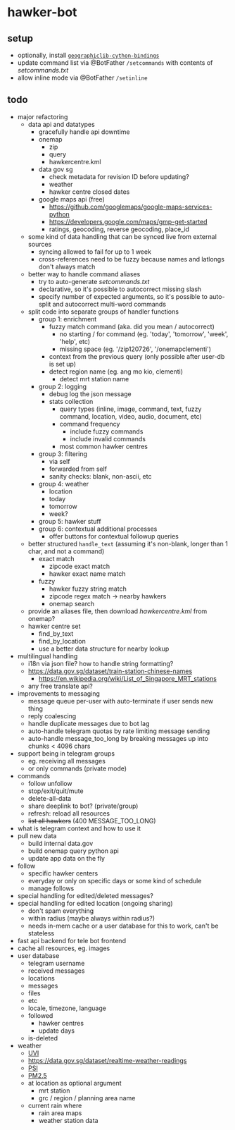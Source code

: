 #   hawker-bot

##  setup
*   optionally, install [`geographiclib-cython-bindings`](https://pypi.org/project/geographiclib-cython-bindings/)
*   update command list via @BotFather `/setcommands` with contents of *setcommands.txt*
*   allow inline mode via @BotFather `/setinline`

##  todo
*   major refactoring
    *   data api and datatypes
        *   gracefully handle api downtime
        *   onemap
            *   zip
            *   query
            *   hawkercentre.kml
        *   data gov sg
            *   check metadata for revision ID before updating?
            *   weather
            *   hawker centre closed dates
        *   google maps api (free)
            *   https://github.com/googlemaps/google-maps-services-python
            *   https://developers.google.com/maps/gmp-get-started
            *   ratings, geocoding, reverse geocoding, place_id
    *   some kind of data handling that can be synced live from external sources
        *   syncing allowed to fail for up to 1 week
        *   cross-references need to be fuzzy because names and latlongs don't always match
    *   better way to handle command aliases
        *   try to auto-generate *setcommands.txt*
        *   declarative, so it's possible to autocorrect missing slash
        *   specify number of expected arguments, so it's possible to auto-split and autocorrect multi-word commands
    *   split code into separate groups of handler functions
        *   group 1: enrichment
            *   fuzzy match command (aka. did you mean / autocorrect)
                *   no starting / for command (eg. 'today', 'tomorrow', 'week', 'help', etc)
                *   missing space (eg. '/zip120726', '/onemapclementi')
            *   context from the previous query (only possible after user-db is set up)
            *   detect region name (eg. ang mo kio, clementi)
                *   detect mrt station name
        *   group 2: logging
            *   debug log the json message
            *   stats collection 
                *   query types (inline, image, command, text, fuzzy command, location, video, audio, document, etc) 
                *   command frequency
                    *   include fuzzy commands
                    *   include invalid commands
                *   most common hawker centres
        *   group 3: filtering
            *   via self
            *   forwarded from self
            *   sanity checks: blank, non-ascii, etc
        *   group 4: weather
            *   location
            *   today
            *   tomorrow
            *   week?
        *   group 5: hawker stuff
        *   group 6: contextual additional processes
            *   offer buttons for contextual followup queries
    *   better structured `handle_text` (assuming it's non-blank, longer than 1 char, and not a command)
        *   exact match
            *   zipcode exact match
            *   hawker exact name match
        *   fuzzy
            *   hawker fuzzy string match
            *   zipcode regex match -> nearby hawkers
            *   onemap search
    *   provide an aliases file, then download *hawkercentre.kml* from onemap?
    *   hawker centre set
        *   find_by_text
        *   find_by_location
        *   use a better data structure for nearby lookup
*   multilingual handling
    *   i18n via json file? how to handle string formatting?
    *   https://data.gov.sg/dataset/train-station-chinese-names
        *   https://en.wikipedia.org/wiki/List_of_Singapore_MRT_stations
    *   any free translate api?
*   improvements to messaging
    *   message queue per-user with auto-terminate if user sends new thing
    *   reply coalescing
    *   handle duplicate messages due to bot lag
    *   auto-handle telegram quotas by rate limiting message sending
    *   auto-handle message_too_long by breaking messages up into chunks < 4096 chars
*   support being in telegram groups
    *   eg. receiving all messages
    *   or only commands (private mode)
*   commands
    *   follow unfollow
    *   stop/exit/quit/mute 
    *   delete-all-data
    *   share deeplink to bot? (private/group)
    *   refresh: reload all resources
    *   ~~list all hawkers~~ (400 MESSAGE_TOO_LONG)
*   what is telegram context and how to use it
*   pull new data
    *   build internal data.gov
    *   build onemap query python api
    *   update app data on the fly
*   follow
    *   specific hawker centers
    *   everyday or only on specific days or some kind of schedule
    *   manage follows
*   special handling for edited/deleted messages?
*   special handling for edited location (ongoing sharing)
    *   don't spam everything
    *   within radius (maybe always within radius?)
    *   needs in-mem cache or a user database for this to work, can't be stateless
*   fast api backend for tele bot frontend
*   cache all resources, eg. images
*   user database
    *   telegram username
    *   received messages
    *   locations
    *   messages
    *   files
    *   etc
    *   locale, timezone, language
    *   followed
        *   hawker centres
        *   update days
    *   is-deleted
*   weather
    *   [UVI](https://data.gov.sg/dataset/ultraviolet-index-uvi)
    *   https://data.gov.sg/dataset/realtime-weather-readings
    *   [PSI](https://data.gov.sg/dataset/psi)
    *   [PM2.5](https://data.gov.sg/dataset/pm2-5)
    *   at location as optional argument
        *   mrt station
        *   grc / region / planning area name
    *   current rain where
        *   rain area maps
        *   weather station data